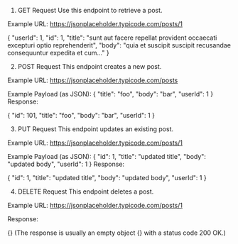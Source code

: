 						
						
						
						
						
1. GET Request
Use this endpoint to retrieve a post.

Example URL: https://jsonplaceholder.typicode.com/posts/1

{
  "userId": 1,
  "id": 1,
  "title": "sunt aut facere repellat provident occaecati excepturi optio reprehenderit",
  "body": "quia et suscipit suscipit recusandae consequuntur expedita et cum..."
}

2. POST Request
This endpoint creates a new post.

Example URL: https://jsonplaceholder.typicode.com/posts

Example Payload (as JSON):
{
  "title": "foo",
  "body": "bar",
  "userId": 1
}
Response:

{
  "id": 101,
  "title": "foo",
  "body": "bar",
  "userId": 1
}

3. PUT Request
This endpoint updates an existing post.

Example URL: https://jsonplaceholder.typicode.com/posts/1

Example Payload (as JSON):
{
  "id": 1,
  "title": "updated title",
  "body": "updated body",
  "userId": 1
}
Response:

{
  "id": 1,
  "title": "updated title",
  "body": "updated body",
  "userId": 1
}

4. DELETE Request
This endpoint deletes a post.

Example URL: https://jsonplaceholder.typicode.com/posts/1

Response:

{} (The response is usually an empty object {} with a status code 200 OK.)
